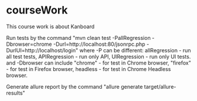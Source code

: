 # courseWork
This course work is about Kanboard

Run tests by the command "mvn clean test -PallRegression -Dbrowser=chrome -Durl=http://localhost:80/jsonrpc.php -DurlUI=http://localhost/login"
where 
-P can be different: allRegression - run all test tests, APIRegression - run only API, UIRegression - run only UI tests.
and 
-Dbrowser can include "chrome" - for test in Chrome browser, "firefox" - for test in Firefox browser, headless - for test in Chrome Headless browser. 

Generate allure report by the command "allure generate target/allure-results"